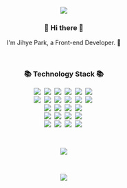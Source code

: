 <p align="center">
  <img align="center" src="https://capsule-render.vercel.app/api?type=waving&color=auto&height=300&section=header&text=FOR.JIHYE&fontSize=80" />
</p>
<h3 align="center"> 👋 Hi there 👋 </h3>
<p align="center">
  I'm Jihye Park, a Front-end Developer. 👩
</p>
<br />
<h3 align="center">📚 Technology Stack 📚</h3>
<p align="center">
  <img src="https://img.shields.io/badge/-Javascript-yellowgreen"/>&nbsp
  <img src="https://img.shields.io/badge/-React-blue"/>&nbsp  
  <img src="https://img.shields.io/badge/-Typescript-blue"/>&nbsp  
  <img src="https://img.shields.io/badge/Nextjs-black" />&nbsp
  <img src="https://img.shields.io/badge/Electron-navy" />&nbsp
  <img src="https://img.shields.io/badge/Nodejs-green" />&nbsp
  <br />
  <img src="https://img.shields.io/badge/-Git-black"/>&nbsp
  <img src="https://img.shields.io/badge/Babel-yellow"/>&nbsp
  <img src="https://img.shields.io/badge/Webpack-skyblue"/>&nbsp
  <img src="https://img.shields.io/badge/Parcel-beige"/>&nbsp
  <img src="https://img.shields.io/badge/esbuild-yellow"/>&nbsp
  <img src="https://img.shields.io/badge/Vite-purple"/>&nbsp
  <br />
  <img src="https://img.shields.io/badge/xState-black" />&nbsp
  <img src="https://img.shields.io/badge/zustand-orange" />&nbsp
  <img src="https://img.shields.io/badge/TailwindCSS-skyblue" />&nbsp
  <img src="https://img.shields.io/badge/AntDesign-blue" />&nbsp
  <br />
  <img src="https://img.shields.io/badge/-HTML-orange"/>&nbsp
  <img src="https://img.shields.io/badge/-CSS-green"/>&nbsp
  <img src="https://img.shields.io/badge/SASS-pink" />&nbsp
  <img src="https://img.shields.io/badge/-jQuery-yellow">&nbsp
  <br />
  <img src="https://img.shields.io/badge/Figma-grey" />&nbsp
  <img src="https://img.shields.io/badge/Photoshop-blue" />&nbsp
  <img src="https://img.shields.io/badge/AdobeXD-pink" />&nbsp
  <img src="https://img.shields.io/badge/Illustrator-orange" />&nbsp
</p>
<br />
<p align="center">
  <img align="center" src="https://github-readme-stats.vercel.app/api?username=forJihye&layout=compact" />
</p>
<br />
<p align="center">
  <img align="center" src="https://capsule-render.vercel.app/api?type=waving&color=auto&height=300&section=footer" />
</p>
